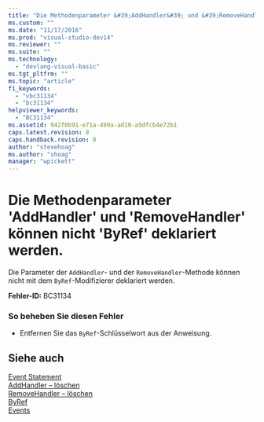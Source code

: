 ```yaml
---
title: "Die Methodenparameter &#39;AddHandler&#39; und &#39;RemoveHandler&#39; k&#246;nnen nicht &#39;ByRef&#39; deklariert werden. | Microsoft Docs"
ms.custom: ""
ms.date: "11/17/2016"
ms.prod: "visual-studio-dev14"
ms.reviewer: ""
ms.suite: ""
ms.technology: 
  - "devlang-visual-basic"
ms.tgt_pltfrm: ""
ms.topic: "article"
f1_keywords: 
  - "vbc31134"
  - "bc31134"
helpviewer_keywords: 
  - "BC31134"
ms.assetid: 942f0b91-e71a-499a-ad10-a5dfcb4e72b1
caps.latest.revision: 8
caps.handback.revision: 8
author: "stevehoag"
ms.author: "shoag"
manager: "wpickett"
---
```

# Die Methodenparameter &#39;AddHandler&#39; und &#39;RemoveHandler&#39; k&#246;nnen nicht &#39;ByRef&#39; deklariert werden.
Die Parameter der `AddHandler`\- und der `RemoveHandler`\-Methode können nicht mit dem `ByRef`\-Modifizierer deklariert werden.  
  
 **Fehler\-ID:** BC31134  
  
### So beheben Sie diesen Fehler  
  
-   Entfernen Sie das `ByRef`\-Schlüsselwort aus der Anweisung.  
  
## Siehe auch  
 [Event Statement](../../visual-basic/language-reference/statements/event-statement.md)   
 [AddHandler – löschen](http://msdn.microsoft.com/de-de/fc464cf8-582c-48a6-a9c2-185c4c3d5ff8)   
 [RemoveHandler – löschen](http://msdn.microsoft.com/de-de/35c17f61-6e22-4b87-b6e1-3ed0c27a88a0)   
 [ByRef](../../visual-basic/language-reference/modifiers/byref.md)   
 [Events](../../visual-basic/programming-guide/language-features/events/events.md)